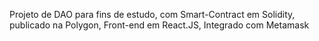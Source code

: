 Projeto de DAO para fins de estudo, com Smart-Contract em Solidity, publicado na Polygon, Front-end em React.JS, Integrado com Metamask
